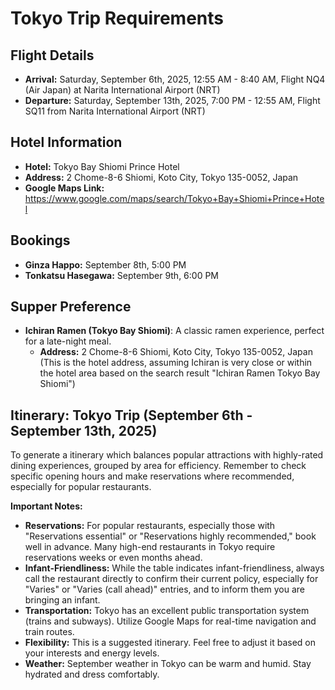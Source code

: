 
# Tokyo Trip Requirements

## Flight Details

*   **Arrival:** Saturday, September 6th, 2025, 12:55 AM - 8:40 AM, Flight NQ4 (Air Japan) at Narita International Airport (NRT)
*   **Departure:** Saturday, September 13th, 2025, 7:00 PM - 12:55 AM, Flight SQ11 from Narita International Airport (NRT)

## Hotel Information

*   **Hotel:** Tokyo Bay Shiomi Prince Hotel
*   **Address:** 2 Chome-8-6 Shiomi, Koto City, Tokyo 135-0052, Japan
*   **Google Maps Link:** https://www.google.com/maps/search/Tokyo+Bay+Shiomi+Prince+Hotel

## Bookings

*   **Ginza Happo:** September 8th, 5:00 PM
*   **Tonkatsu Hasegawa:** September 9th, 6:00 PM

## Supper Preference

*   **Ichiran Ramen (Tokyo Bay Shiomi)**: A classic ramen experience, perfect for a late-night meal.
    *   **Address:** 2 Chome-8-6 Shiomi, Koto City, Tokyo 135-0052, Japan (This is the hotel address, assuming Ichiran is very close or within the hotel area based on the search result "Ichiran Ramen Tokyo Bay Shiomi")

## Itinerary: Tokyo Trip (September 6th - September 13th, 2025)

To generate a itinerary which balances popular attractions with highly-rated dining experiences, grouped by area for efficiency. Remember to check specific opening hours and make reservations where recommended, especially for popular restaurants.

**Important Notes:**
*   **Reservations:** For popular restaurants, especially those with "Reservations essential" or "Reservations highly recommended," book well in advance. Many high-end restaurants in Tokyo require reservations weeks or even months ahead.
*   **Infant-Friendliness:** While the table indicates infant-friendliness, always call the restaurant directly to confirm their current policy, especially for "Varies" or "Varies (call ahead)" entries, and to inform them you are bringing an infant.
*   **Transportation:** Tokyo has an excellent public transportation system (trains and subways). Utilize Google Maps for real-time navigation and train routes.
*   **Flexibility:** This is a suggested itinerary. Feel free to adjust it based on your interests and energy levels.
*   **Weather:** September weather in Tokyo can be warm and humid. Stay hydrated and dress comfortably.

